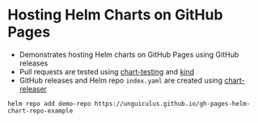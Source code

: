 # Hosting Helm Charts on GitHub Pages

* Demonstrates hosting Helm charts on GitHub Pages using GitHub releases
* Pull requests are tested using [chart-testing](https://github.com/helm/chart-testing) and [kind](https://github.com/kubernetes-sigs/kind)
* GitHub releases and Helm repo `index.yaml` are created using [chart-releaser](https://github.com/helm/chart-releaser)

```console
helm repo add demo-repo https://unguiculus.github.io/gh-pages-helm-chart-repo-example
